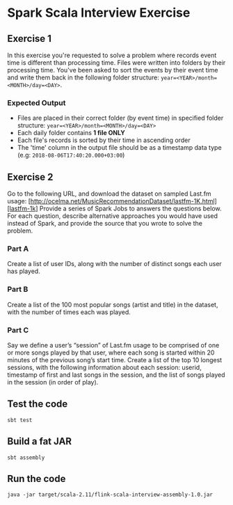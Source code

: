 # Spark Scala Interview Exercise

## Exercise 1

In this exercise you're requested to solve a problem where records event time is different than processing time.
Files were written into folders by their processing time. You've been asked to sort the events by their event time and 
write them back in the following folder structure: `year=<YEAR>/month=<MONTH>/day=<DAY>`.

 ### Expected Output
 
 * Files are placed in their correct folder (by event time) in specified folder structure: `year=<YEAR>/month=<MONTH>/day=<DAY>`
 * Each daily folder contains <b> 1 file ONLY </b>
 * Each file's records is sorted by their time in ascending order
 * The 'time' column in the output file should be as a timestamp data type (e.g: `2018-08-06T17:40:20.000+03:00`)

## Exercise 2

Go to the following URL, and download the dataset on sampled Last.fm usage: [http://ocelma.net/MusicRecommendationDataset/lastfm-1K.html][lastfm-1k] 
Provide a series of Spark Jobs to answers the questions below.
For each question, describe alternative approaches you would have used instead of Spark, and provide the source that you wrote to solve the problem.

### Part A
Create a list of user IDs, along with the number of distinct songs each user has played.

### Part B
Create a list of the 100 most popular songs (artist and title) in the dataset, with the number of times each was played.

### Part C
Say we define a user’s “session” of Last.fm usage to be comprised of one or more songs played by that user, where each song is started within 20 minutes of the previous song’s start time.
Create a list of the top 10 longest sessions, with the following information about each session: userid, timestamp of first and last songs in the session, and the list of songs played in the session (in order of play).

## Test the code
```
sbt test
```

## Build a fat JAR

```
sbt assembly
```

## Run the code

```
java -jar target/scala-2.11/flink-scala-interview-assembly-1.0.jar
```

[lastfm-1k]: http://ocelma.net/MusicRecommendationDataset/lastfm-1K.html